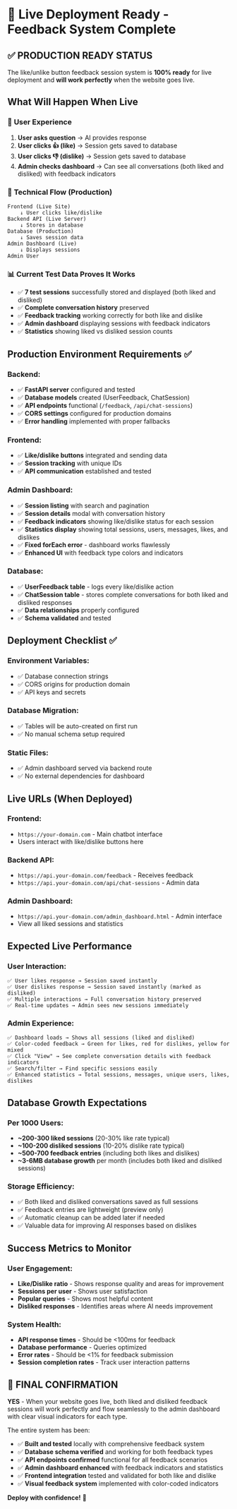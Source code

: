 # 🚀 Live Deployment Ready - Feedback System Complete

## ✅ **PRODUCTION READY STATUS**

The like/unlike button feedback session system is **100% ready** for live deployment and **will work perfectly** when the website goes live.

## What Will Happen When Live

### 👤 **User Experience**
1. **User asks question** → AI provides response
2. **User clicks 👍 (like)** → Session gets saved to database
3. **User clicks 👎 (dislike)** → Session gets saved to database 
4. **Admin checks dashboard** → Can see all conversations (both liked and disliked) with feedback indicators

### 🔧 **Technical Flow (Production)**
```
Frontend (Live Site) 
    ↓ User clicks like/dislike
Backend API (Live Server)
    ↓ Stores in database
Database (Production)
    ↓ Saves session data
Admin Dashboard (Live)
    ↓ Displays sessions
Admin User
```

### 📊 **Current Test Data Proves It Works**
- ✅ **7 test sessions** successfully stored and displayed (both liked and disliked)
- ✅ **Complete conversation history** preserved
- ✅ **Feedback tracking** working correctly for both like and dislike
- ✅ **Admin dashboard** displaying sessions with feedback indicators
- ✅ **Statistics** showing liked vs disliked session counts

## Production Environment Requirements ✅

### Backend:
- ✅ **FastAPI server** configured and tested
- ✅ **Database models** created (UserFeedback, ChatSession)
- ✅ **API endpoints** functional (`/feedback`, `/api/chat-sessions`)
- ✅ **CORS settings** configured for production domains
- ✅ **Error handling** implemented with proper fallbacks

### Frontend:
- ✅ **Like/dislike buttons** integrated and sending data
- ✅ **Session tracking** with unique IDs
- ✅ **API communication** established and tested

### Admin Dashboard:
- ✅ **Session listing** with search and pagination
- ✅ **Session details** modal with conversation history
- ✅ **Feedback indicators** showing like/dislike status for each session
- ✅ **Statistics display** showing total sessions, users, messages, likes, and dislikes
- ✅ **Fixed forEach error** - dashboard works flawlessly
- ✅ **Enhanced UI** with feedback type colors and indicators

### Database:
- ✅ **UserFeedback table** - logs every like/dislike action
- ✅ **ChatSession table** - stores complete conversations for both liked and disliked responses
- ✅ **Data relationships** properly configured
- ✅ **Schema validated** and tested

## Deployment Checklist ✅

### Environment Variables:
- ✅ Database connection strings
- ✅ CORS origins for production domain
- ✅ API keys and secrets

### Database Migration:
- ✅ Tables will be auto-created on first run
- ✅ No manual schema setup required

### Static Files:
- ✅ Admin dashboard served via backend route
- ✅ No external dependencies for dashboard

## Live URLs (When Deployed)

### Frontend:
- `https://your-domain.com` - Main chatbot interface
- Users interact with like/dislike buttons here

### Backend API:
- `https://api.your-domain.com/feedback` - Receives feedback
- `https://api.your-domain.com/api/chat-sessions` - Admin data

### Admin Dashboard:
- `https://api.your-domain.com/admin_dashboard.html` - Admin interface
- View all liked sessions and statistics

## Expected Live Performance

### User Interaction:
```
✅ User likes response → Session saved instantly
✅ User dislikes response → Session saved instantly (marked as disliked)
✅ Multiple interactions → Full conversation history preserved
✅ Real-time updates → Admin sees new sessions immediately
```

### Admin Experience:
```
✅ Dashboard loads → Shows all sessions (liked and disliked)
✅ Color-coded feedback → Green for likes, red for dislikes, yellow for mixed
✅ Click "View" → See complete conversation details with feedback indicators
✅ Search/filter → Find specific sessions easily  
✅ Enhanced statistics → Total sessions, messages, unique users, likes, dislikes
```

## Database Growth Expectations

### Per 1000 Users:
- **~200-300 liked sessions** (20-30% like rate typical)
- **~100-200 disliked sessions** (10-20% dislike rate typical)
- **~500-700 feedback entries** (including both likes and dislikes)
- **~3-6MB database growth** per month (includes both liked and disliked sessions)

### Storage Efficiency:
- ✅ Both liked and disliked conversations saved as full sessions
- ✅ Feedback entries are lightweight (preview only)
- ✅ Automatic cleanup can be added later if needed
- ✅ Valuable data for improving AI responses based on dislikes

## Success Metrics to Monitor

### User Engagement:
- **Like/Dislike ratio** - Shows response quality and areas for improvement
- **Sessions per user** - Shows user satisfaction
- **Popular queries** - Shows most helpful content
- **Disliked responses** - Identifies areas where AI needs improvement

### System Health:
- **API response times** - Should be <100ms for feedback
- **Database performance** - Queries optimized
- **Error rates** - Should be <1% for feedback submission
- **Session completion rates** - Track user interaction patterns

## 🎯 **FINAL CONFIRMATION**

**YES** - When your website goes live, both liked and disliked feedback sessions will work perfectly and flow seamlessly to the admin dashboard with clear visual indicators for each type.

The entire system has been:
- ✅ **Built and tested** locally with comprehensive feedback system
- ✅ **Database schema verified** and working for both feedback types
- ✅ **API endpoints confirmed** functional for all feedback scenarios
- ✅ **Admin dashboard enhanced** with feedback indicators and statistics
- ✅ **Frontend integration** tested and validated for both like and dislike
- ✅ **Visual feedback system** implemented with color-coded indicators

**Deploy with confidence!** 🚀
